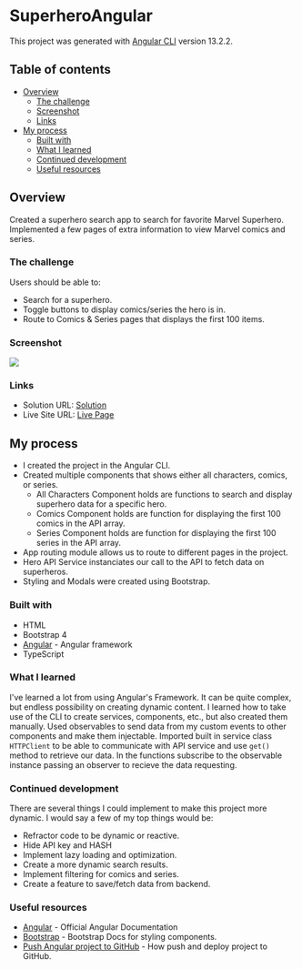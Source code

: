 # SuperheroAngular

This project was generated with [Angular CLI](https://github.com/angular/angular-cli) version 13.2.2.


## Table of contents

- [Overview](#overview)
  - [The challenge](#the-challenge)
  - [Screenshot](#screenshot)
  - [Links](#links)
- [My process](#my-process)
  - [Built with](#built-with)
  - [What I learned](#what-i-learned)
  - [Continued development](#continued-development)
  - [Useful resources](#useful-resources)



## Overview
Created a superhero search app to search for favorite Marvel Superhero. Implemented a few pages of extra information to view Marvel comics and series. 

### The challenge

Users should be able to:

- Search for a superhero.
- Toggle buttons to display comics/series the hero is in.
- Route to Comics & Series pages that displays the first 100 items. 

### Screenshot

![](./screenshot.gif)


### Links

- Solution URL: [Solution](https://github.com/flo1244/superhero-marvel-api-angular)
- Live Site URL: [Live Page](https://flo1244.github.io/superhero-marvel-api-angular/superhero-marvel-api-angular/)

## My process
- I created the project in the Angular CLI. 
- Created multiple components that shows either all characters, comics, or series.
  - All Characters Component holds are functions to search and display superhero data for a specific hero.
  - Comics Component holds are function for displaying the first 100 comics in the API array.
  - Series Component holds are function for displaying the first 100 series in the API array.  
- App routing module allows us to route to different pages in the project.
- Hero API Service instanciates our call to the API to fetch data on superheros. 
- Styling and Modals were created using Bootstrap.

### Built with

- HTML
- Bootstrap 4
- [Angular](https://github.com/angular/angular-cli) - Angular framework
- TypeScript


### What I learned
I've learned a lot from using Angular's Framework. It can be quite complex, but endless possibility on creating dynamic content.
I learned how to take use of the CLI to create services, components, etc., but also created them manually. Used observables to send data from
my custom events to other components and make them injectable. Imported built in service class ``HTTPClient`` to be able to communicate with API
service and use ``get()`` method to retrieve our data. In the functions subscribe to the observable instance passing an observer to recieve the
data requesting. 



### Continued development

There are several things I could implement to make this project more dynamic. I would say a few of my top things would be:
- Refractor code to be dynamic or reactive.
- Hide API key and HASH 
- Implement lazy loading and optimization.
- Create a more dynamic search results.
- Implement filtering for comics and series.
- Create a feature to save/fetch data from backend.

### Useful resources

- [Angular](https://angular.io/) - Official Angular Documentation
- [Bootstrap](https://getbootstrap.com/docs/4.6/getting-started/introduction/) - Bootstrap Docs for styling components.
- [Push Angular project to GitHub](https://efficientuser.com/2021/03/04/how-to-deploy-angular-app-on-github-pages-for-free/) - How push and deploy project to GitHub.
